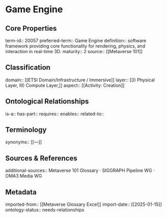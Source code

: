 # Game Engine

## Core Properties
term-id:: 20057
preferred-term:: Game Engine
definition:: software framework providing core functionality for rendering, physics, and interaction in real-time 3D.
maturity:: 2
source:: [[Metaverse 101]]

## Classification
domain:: [[ETSI Domain/Infrastructure / Immersive]]
layer:: [[I) Physical Layer, III) Compute Layer,]]
aspect:: [[Activity: Creation]]

## Ontological Relationships
is-a:: 
has-part:: 
requires:: 
enables:: 
related-to:: 

## Terminology
synonyms:: [[—]]

## Sources & References
additional-sources:: Metaverse 101 Glossary · SIGGRAPH Pipeline WG · OMA3 Media WG

## Metadata
imported-from:: [[Metaverse Glossary Excel]]
import-date:: [[2025-01-15]]
ontology-status:: needs-relationships
